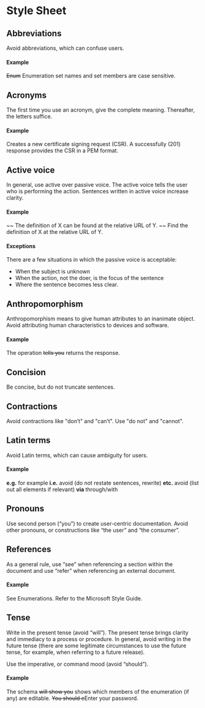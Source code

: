 # Style Sheet

## Abbreviations
Avoid abbreviations, which can confuse users. 

#### Example
~~Enum~~ Enumeration set names and set members are case sensitive.

## Acronyms 
The first time you use an acronym, give the complete meaning. Thereafter, the letters suffice.

#### Example
Creates a new certificate signing request (CSR). A successfully (201) response provides the CSR in a PEM format.

## Active voice
In general, use active over passive voice. The active voice tells the user who is performing the action. Sentences written in active voice increase clarity. 

#### Example
~~ The definition of X can be found at the relative URL of Y. ~~ Find the definition of X at the relative URL of Y.

#### Exceptions
There are a few situations in which the passive voice is acceptable:
- When the subject is unknown
- When the action, not the doer, is the focus of the sentence
- Where the sentence becomes less clear.

## Anthropomorphism
Anthropomorphism means to give human attributes to an inanimate object. Avoid attributing human characteristics to devices and software.

#### Example
The operation ~~tells you~~ returns the response.

## Concision
Be concise, but do not truncate sentences. 

## Contractions
Avoid contractions like "don’t" and "can’t". Use "do not" and "cannot". 

## Latin terms
Avoid Latin terms, which can cause ambiguity for users. 

#### Example
**e.g.** for example
**i.e.** avoid (do not restate sentences, rewrite)
**etc.** avoid (list out all elements if relevant)
**via** through/with

## Pronouns
Use second person (“you”) to create user-centric documentation. Avoid other pronouns, or constructions like “the user” and “the consumer”.

## References
As a general rule, use “see” when referencing a section within the document and use “refer” when referencing an external document.

#### Example
See Enumerations.
Refer to the Microsoft Style Guide.

## Tense
Write in the present tense (avoid “will”). The present tense brings clarity and immediacy to a process or procedure. In general, avoid writing in the future tense (there are some legitimate circumstances to use the future tense, for example, when referring to a future release).

Use the imperative, or command mood (avoid “should”). 

#### Example
The schema ~~will show you~~ shows which members of the enumeration (if any) are editable.
~~You should e~~Enter your password.
